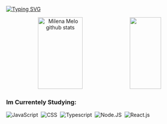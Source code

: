 
[![Typing SVG](https://readme-typing-svg.herokuapp.com/?color=fdffa1&size=35&center=true&vCenter=true&width=1000&lines=HI!,+I'm+Milena+Melo;I'm+an+Information+Systems+student;Be+Welcome!+:%29)](https://git.io/typing-svg)

<div align="center">  
  <img width="49%" height="195px" src="https://github-readme-stats.vercel.app/api?username=meloMilena&show_icons=true&count_private=true&hide_border=true&title_color=00d5e0&icon_color=fdffa1&text_color=0e7eed&bg_color=0d1117" alt="Milena Melo github stats" /> 
  <img width="41%" height="195px" src="https://github-readme-stats.vercel.app/api/top-langs/?username=meloMilena&layout=compact&hide_border=true&title_color=00d5e0&text_color=fdffa1&bg_color=0d1117" />
</div>


### Im Currentely Studying:
![JavaScript](https://img.shields.io/badge/-JavaScript-0D1117?style=for-the-badge&logo=javascript&labelColor=0D1117)&nbsp;
![CSS](https://img.shields.io/badge/-CSS-0D1117?style=for-the-badge&logo=CSS3&logoColor=1572B6&labelColor=0D1117)&nbsp;
![Typescript](https://img.shields.io/badge/-Typescript-0D1117?style=for-the-badge&logo=typescript&labelColor=0D1117&textColor=0D1117)&nbsp;
![Node.JS](https://img.shields.io/badge/-Node.JS-0D1117?style=for-the-badge&logo=node.js&labelColor=0D1117&textColor=0D1117)&nbsp;
![React.js](https://img.shields.io/badge/-React.js-0D1117?style=for-the-badge&logo=react&labelColor=0D1117)&nbsp;



